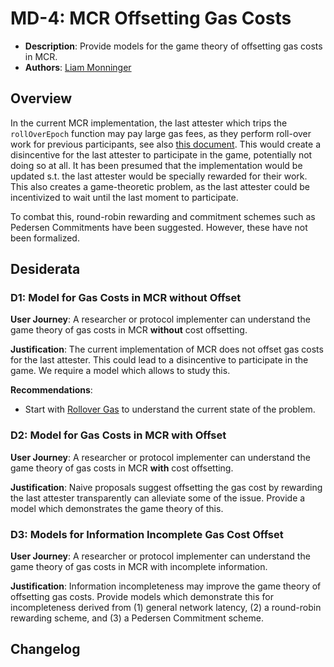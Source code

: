 # MD-4: MCR Offsetting Gas Costs

- **Description**: Provide models for the game theory of offsetting gas costs in MCR.
- **Authors**: [Liam Monninger](mailto:liam@movementlabs.xyz)


## Overview
In the current MCR implementation, the last attester which trips the `rollOverEpoch` function may pay large gas fees, as they perform roll-over work for previous participants, see also [this document](./rollover-gas.md). This would create a disincentive for the last attester to participate in the game, potentially not doing so at all. It has been presumed that the implementation would be updated s.t. the last attester would be specially rewarded for their work. This also creates a game-theoretic problem, as the last attester could be incentivized to wait until the last moment to participate.

To combat this, round-robin rewarding and commitment schemes such as Pedersen Commitments have been suggested. However, these have not been formalized.

## Desiderata

### D1: Model for Gas Costs in MCR without Offset
**User Journey**: A researcher or protocol implementer can understand the game theory of gas costs in MCR **without** cost offsetting.

**Justification**: The current implementation of MCR does not offset gas costs for the last attester. This could lead to a disincentive to participate in the game. We require a model which allows to study this.

**Recommendations**:
- Start with [Rollover Gas](./rollover-gas.md) to understand the current state of the problem.

### D2: Model for Gas Costs in MCR with Offset
**User Journey**: A researcher or protocol implementer can understand the game theory of gas costs in MCR **with** cost offsetting.

**Justification**: Naive proposals suggest offsetting the gas cost by rewarding the last attester transparently can alleviate some of the issue. Provide a model which demonstrates the game theory of this.

### D3: Models for Information Incomplete Gas Cost Offset
**User Journey**: A researcher or protocol implementer can understand the game theory of gas costs in MCR with incomplete information.

**Justification**: Information incompleteness may improve the game theory of offsetting gas costs. Provide models which demonstrate this for incompleteness derived from (1) general network latency, (2) a round-robin rewarding scheme, and (3) a Pedersen Commitment scheme.

## Changelog
